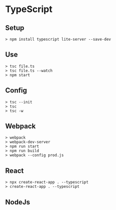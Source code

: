 # TypeScript

## Setup

```
> npm install typescript lite-server --save-dev
```

## Use

```
> tsc file.ts
> tsc file.ts --watch
> npm start
```

## Config

```
> tsc --init
> tsc
> tsc -w
```

## Webpack

```
> webpack
> webpack-dev-server
> npm run start
> npm run build
> webpack --config prod.js
```

## React

```
> npx create-react-app . --typescript
> create-react-app . --typescript
```

## NodeJs

```

```
